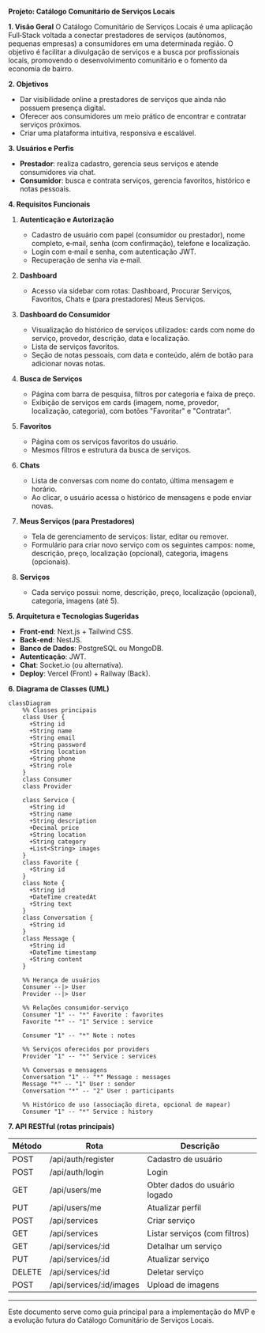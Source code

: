 **Projeto: Catálogo Comunitário de Serviços Locais**

**1. Visão Geral**
O Catálogo Comunitário de Serviços Locais é uma aplicação Full‑Stack voltada a conectar prestadores de serviços (autônomos, pequenas empresas) a consumidores em uma determinada região. O objetivo é facilitar a divulgação de serviços e a busca por profissionais locais, promovendo o desenvolvimento comunitário e o fomento da economia de bairro.

**2. Objetivos**

* Dar visibilidade online a prestadores de serviços que ainda não possuem presença digital.
* Oferecer aos consumidores um meio prático de encontrar e contratar serviços próximos.
* Criar uma plataforma intuitiva, responsiva e escalável.

**3. Usuários e Perfis**

* **Prestador**: realiza cadastro, gerencia seus serviços e atende consumidores via chat.
* **Consumidor**: busca e contrata serviços, gerencia favoritos, histórico e notas pessoais.

**4. Requisitos Funcionais**

1. **Autenticação e Autorização**

   * Cadastro de usuário com papel (consumidor ou prestador), nome completo, e‑mail, senha (com confirmação), telefone e localização.
   * Login com e‑mail e senha, com autenticação JWT.
   * Recuperação de senha via e‑mail.

2. **Dashboard**

   * Acesso via sidebar com rotas: Dashboard, Procurar Serviços, Favoritos, Chats e (para prestadores) Meus Serviços.

3. **Dashboard do Consumidor**

   * Visualização do histórico de serviços utilizados: cards com nome do serviço, provedor, descrição, data e localização.
   * Lista de serviços favoritos.
   * Seção de notas pessoais, com data e conteúdo, além de botão para adicionar novas notas.

4. **Busca de Serviços**

   * Página com barra de pesquisa, filtros por categoria e faixa de preço.
   * Exibição de serviços em cards (imagem, nome, provedor, localização, categoria), com botões "Favoritar" e "Contratar".

5. **Favoritos**

   * Página com os serviços favoritos do usuário.
   * Mesmos filtros e estrutura da busca de serviços.

6. **Chats**

   * Lista de conversas com nome do contato, última mensagem e horário.
   * Ao clicar, o usuário acessa o histórico de mensagens e pode enviar novas.

7. **Meus Serviços (para Prestadores)**

   * Tela de gerenciamento de serviços: listar, editar ou remover.
   * Formulário para criar novo serviço com os seguintes campos: nome, descrição, preço, localização (opcional), categoria, imagens (opcionais).

8. **Serviços**

   * Cada serviço possui: nome, descrição, preço, localização (opcional), categoria, imagens (até 5).

**5. Arquitetura e Tecnologias Sugeridas**

* **Front‑end**: Next.js + Tailwind CSS.
* **Back‑end**: NestJS.
* **Banco de Dados**: PostgreSQL ou MongoDB.
* **Autenticação**: JWT.
* **Chat**: Socket.io (ou alternativa).
* **Deploy**: Vercel (Front) + Railway (Back).

**6. Diagrama de Classes (UML)**

```mermaid
classDiagram
    %% Classes principais
    class User {
      +String id
      +String name
      +String email
      +String password
      +String location
      +String phone
      +String role
    }
    class Consumer
    class Provider

    class Service {
      +String id
      +String name
      +String description
      +Decimal price
      +String location
      +String category
      +List<String> images
    }
    class Favorite {
      +String id
    }
    class Note {
      +String id
      +DateTime createdAt
      +String text
    }
    class Conversation {
      +String id
    }
    class Message {
      +String id
      +DateTime timestamp
      +String content
    }

    %% Herança de usuários
    Consumer --|> User
    Provider --|> User

    %% Relações consumidor‑serviço
    Consumer "1" -- "*" Favorite : favorites
    Favorite "*" -- "1" Service : service

    Consumer "1" -- "*" Note : notes

    %% Serviços oferecidos por providers
    Provider "1" -- "*" Service : services

    %% Conversas e mensagens
    Conversation "1" -- "*" Message : messages
    Message "*" -- "1" User : sender
    Conversation "*" -- "2" User : participants

    %% Histórico de uso (associação direta, opcional de mapear)
    Consumer "1" -- "*" Service : history

```

**7. API RESTful (rotas principais)**

| Método | Rota                      | Descrição                     |
| ------ | ------------------------- | ----------------------------- |
| POST   | /api/auth/register        | Cadastro de usuário           |
| POST   | /api/auth/login           | Login                         |
| GET    | /api/users/me             | Obter dados do usuário logado |
| PUT    | /api/users/me             | Atualizar perfil              |
| POST   | /api/services             | Criar serviço                 |
| GET    | /api/services             | Listar serviços (com filtros) |
| GET    | /api/services/\:id        | Detalhar um serviço           |
| PUT    | /api/services/\:id        | Atualizar serviço             |
| DELETE | /api/services/\:id        | Deletar serviço               |
| POST   | /api/services/\:id/images | Upload de imagens             |

---

Este documento serve como guia principal para a implementação do MVP e a evolução futura do Catálogo Comunitário de Serviços Locais.
